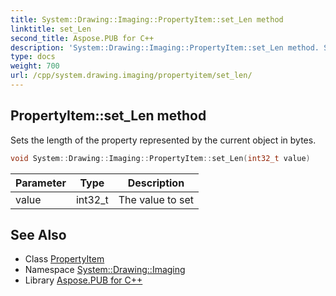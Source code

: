 ```yaml
---
title: System::Drawing::Imaging::PropertyItem::set_Len method
linktitle: set_Len
second_title: Aspose.PUB for C++
description: 'System::Drawing::Imaging::PropertyItem::set_Len method. Sets the length of the property represented by the current object in bytes in C++.'
type: docs
weight: 700
url: /cpp/system.drawing.imaging/propertyitem/set_len/
---
```

## PropertyItem::set_Len method


Sets the length of the property represented by the current object in bytes.

```cpp
void System::Drawing::Imaging::PropertyItem::set_Len(int32_t value)
```


| Parameter | Type | Description |
| --- | --- | --- |
| value | int32_t | The value to set |

## See Also

* Class [PropertyItem](../)
* Namespace [System::Drawing::Imaging](../../)
* Library [Aspose.PUB for C++](../../../)
